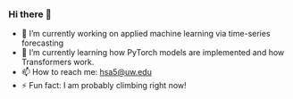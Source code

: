 ### Hi there 👋
- 🔭 I’m currently working on applied machine learning via time-series forecasting
- 🌱 I’m currently learning how PyTorch models are implemented and how Transformers work.
- 📫 How to reach me: hsa5@uw.edu
- ⚡ Fun fact: I am probably climbing right now!
<!--
**hunterA-ai/hunterA-ai** is a ✨ _special_ ✨ repository because its `README.md` (this file) appears on your GitHub profile.

- 🔭 I’m currently working on applied machine learning via time-series forecasting
- 🌱 I’m currently learning how PyTorch models are implemented and how Transformers work.
- 📫 How to reach me: hsa5@uw.edu
- ⚡ Fun fact: I ran the Seattle Marathon in November 2023
-->
